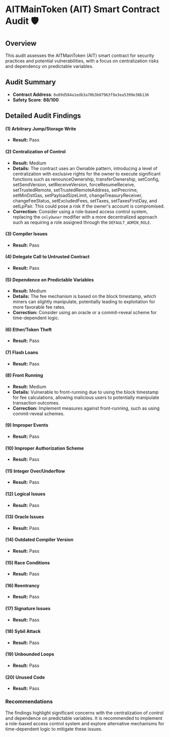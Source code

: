 # AITMainToken (AIT) Smart Contract Audit 🛡️

## Overview
This audit assesses the AITMainToken (AIT) smart contract for security practices and potential vulnerabilities, with a focus on centralization risks and dependency on predictable variables.

## Audit Summary
- **Contract Address**: `0x89d584a1edb3a70b3b07963f9a3ea5399e38b136`
- **Safety Score**: **88/100**

## Detailed Audit Findings

#### (1) Arbitrary Jump/Storage Write
- **Result:** Pass

#### (2) Centralization of Control
- **Result:** Medium
- **Details:** The contract uses an Ownable pattern, introducing a level of centralization with exclusive rights for the owner to execute significant functions such as renounceOwnership, transferOwnership, setConfig, setSendVersion, setReceiveVersion, forceResumeReceive, setTrustedRemote, setTrustedRemoteAddress, setPrecrime, setMinDstGas, setPayloadSizeLimit, changeTreasuryReceiver, changeFeeStatus, setExcludedFees, setTaxes, setTaxesFirstDay, and setLpPair. This could pose a risk if the owner's account is compromised.
- **Correction:** Consider using a role-based access control system, replacing the `onlyOwner` modifier with a more decentralized approach such as requiring a role assigned through the `DEFAULT_ADMIN_ROLE`.

#### (3) Compiler Issues
- **Result:** Pass

#### (4) Delegate Call to Untrusted Contract
- **Result:** Pass

#### (5) Dependence on Predictable Variables
- **Result:** Medium
- **Details:** The fee mechanism is based on the block timestamp, which miners can slightly manipulate, potentially leading to exploitation for more favorable fee rates.
- **Correction:** Consider using an oracle or a commit-reveal scheme for time-dependent logic.

#### (6) Ether/Token Theft
- **Result:** Pass

#### (7) Flash Loans
- **Result:** Pass

#### (8) Front Running
- **Result:** Medium
- **Details:** Vulnerable to front-running due to using the block timestamp for fee calculations, allowing malicious users to potentially manipulate transaction outcomes.
- **Correction:** Implement measures against front-running, such as using commit-reveal schemes.

#### (9) Improper Events
- **Result:** Pass

#### (10) Improper Authorization Scheme
- **Result:** Pass

#### (11) Integer Over/Underflow
- **Result:** Pass

#### (12) Logical Issues
- **Result:** Pass

#### (13) Oracle Issues
- **Result:** Pass

#### (14) Outdated Compiler Version
- **Result:** Pass

#### (15) Race Conditions
- **Result:** Pass

#### (16) Reentrancy
- **Result:** Pass

#### (17) Signature Issues
- **Result:** Pass

#### (18) Sybil Attack
- **Result:** Pass

#### (19) Unbounded Loops
- **Result:** Pass

#### (20) Unused Code
- **Result:** Pass

### Recommendations

The findings highlight significant concerns with the centralization of control and dependence on predictable variables. It is recommended to implement a role-based access control system and explore alternative mechanisms for time-dependent logic to mitigate these issues.
